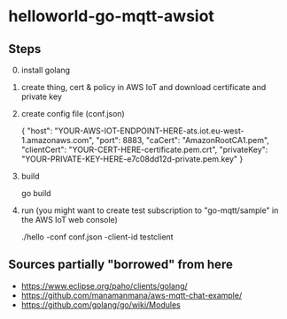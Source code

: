 # helloworld-go-mqtt-awsiot

## Steps

0. install golang

1. create thing, cert & policy in AWS IoT and download certificate and private key

2. create config file (conf.json)


    {
        "host": "YOUR-AWS-IOT-ENDPOINT-HERE-ats.iot.eu-west-1.amazonaws.com",
        "port": 8883,
        "caCert": "AmazonRootCA1.pem",
        "clientCert": "YOUR-CERT-HERE-certificate.pem.crt",
        "privateKey": "YOUR-PRIVATE-KEY-HERE-e7c08dd12d-private.pem.key"
    }

3. build


    go build

4. run (you might want to create test subscription to "go-mqtt/sample" in the AWS IoT web console)


    ./hello -conf conf.json -client-id testclient

## Sources partially "borrowed" from here

- https://www.eclipse.org/paho/clients/golang/
- https://github.com/manamanmana/aws-mqtt-chat-example/
- https://github.com/golang/go/wiki/Modules

